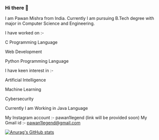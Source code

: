 ### Hi there 👋

I am Pawan Mishra from India.
Currently I am pursuing B.Tech degree with major in Computer Science and Engineering.

I have worked on :-

C Programming Language

Web Development

Python Programming Language

I have keen interest in :-

Artificial Intelligence 

Machine Learning

Cybersecurity

Currently I am Working in Java Language

My Instagram account :- pawan1legend (link will be provided soon)
My Gmail id :- pawan1legend@gmail.com

[![Anurag's GitHub stats](https://github-readme-stats.vercel.app/api?username=mishrapawan-cse)](https://github.com/anuraghazra/github-readme-stats)


